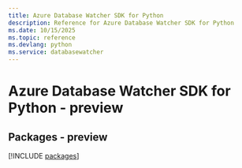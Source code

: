 ```yaml
---
title: Azure Database Watcher SDK for Python
description: Reference for Azure Database Watcher SDK for Python
ms.date: 10/15/2025
ms.topic: reference
ms.devlang: python
ms.service: databasewatcher
---
```

# Azure Database Watcher SDK for Python - preview
## Packages - preview
[!INCLUDE [packages](database-watcher-index.md)]